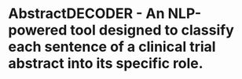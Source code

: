 # AbstractDECODER - An NLP-powered tool designed to classify each sentence of a clinical trial abstract into its specific role.
